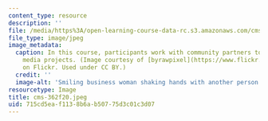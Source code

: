 ```yaml
---
content_type: resource
description: ''
file: /media/https%3A/open-learning-course-data-rc.s3.amazonaws.com/cms-362-civic-media-codesign-studio-fall-2020/715cd5eaf1138b6ab50775d3c01c3d07_cms-362f20.jpeg
file_type: image/jpeg
image_metadata:
  caption: In this course, participants work with community partners to develop civic
    media projects. (Image courtesy of [byrawpixel](https://www.flickr.com/photos/byrawpixel/45739277692)
    on Flickr. Used under CC BY.)
  credit: ''
  image-alt: 'Smiling business woman shaking hands with another person. '
resourcetype: Image
title: cms-362f20.jpeg
uid: 715cd5ea-f113-8b6a-b507-75d3c01c3d07
---
```

